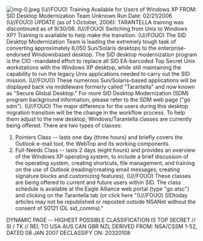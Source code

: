 ![img-0.jpeg](img-0.jpeg)
(U//FOUO) Training Available for Users of Windows XP
FROM: SID Desktop Modernization Team
Unknown
Run Date: 02/21/2006
(U//FOUO) UPDATE (as of 1 October, 2006): TARANTELLA training was discontinued as of 9/30/06.
(U//FOUO) Switching from Unix to Windows XP? Training is available to help make the transition.
(U//FOUO) The SID Desktop Modernization Team is leading the extremely tough task of converting approximately 6,050 Sun/Solaris desktops to the enterprise-endorsed Windowsbased desktop. The SID desktop modernization program is the CIO -mandated effort to replace all SID EA-barcoded Top Secret Unix workstations with the Windows XP desktop, while still maintaining the capability to run the legacy Unix applications needed to carry out the SID mission.
(U//FOUO) These numerous Sun/Solaris-based applications will be displayed back via middleware formerly called "Tarantella" and now known as "Secure Global Desktop." For more SID Desktop Modernization (SDM) program background information, please refer to the SDM web page ("go sdm").
(U//FOUO) The major difference for the users during this desktop migration transition will be the change in the workflow process. To help them adjust to the new desktop, Windows/Tarantella classes are currently being offered. There are two types of classes:

1. Pointers Class -- lasts one day (three hours) and briefly covers the Outlook e-mail tool, the WebTop and its working components.
2. Full-Needs Class -- lasts 2 days (eight hours) and provides an overview of the Windows XP operating system, to include a brief discussion of the operating system, creating shortcuts, file management, and training on the use of Outlook (reading/creating email messages, creating signature blocks and customizing features).
(U//FOUO) These classes are being offered to current and future users within SID. The class schedule is available at the Eagle Alliance web portal (type "go atsc") and clicking on the Tarantella tab (or click here
"(U//FOUO) SIDtoday articles may not be republished or reposted outside NSANet without the consent of S0121 (DL sid_comms)."

DYNAMIC PAGE -- HIGHEST POSSIBLE CLASSIFICATION IS TOP SECRET // SI / TK // REL TO USA AUS CAN GBR NZL DERIVED FROM: NSA/CSSM 1-52, DATED 08 JAN 2007 DECLASSIFY ON: 20320108
